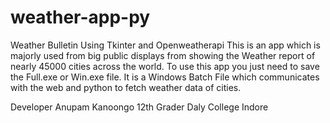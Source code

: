 # weather-app-py
Weather Bulletin Using Tkinter and Openweatherapi
This is an app which is majorly used from big public displays from showing the Weather report of nearly 45000 cities across the world.
To use this app you just need to save the Full.exe or Win.exe file.
It is a Windows Batch File which communicates with the web and python to fetch weather data of cities.

Developer
Anupam Kanoongo
12th Grader Daly College
Indore
